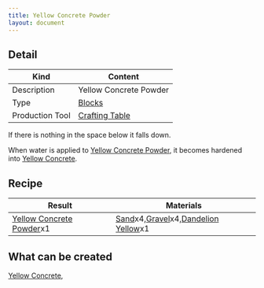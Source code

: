 ```yaml
---
title: Yellow Concrete Powder
layout: document
---
```

## Detail

|Kind|Content|
|---|---|
|Description|Yellow Concrete Powder|
|Type|[Blocks](Blocks)|
|Production Tool|[Crafting Table](Crafting_Table)|

If there is nothing in the space below it falls down.

When water is applied to [Yellow Concrete Powder](Yellow_Concrete_Powder), it becomes hardened into [Yellow Concrete](Yellow_Concrete).

## Recipe

|Result|Materials|
|---|---|
|[Yellow Concrete Powder](Yellow_Concrete_Powder)x1|[Sand](Sand)x4,[Gravel](Gravel)x4,[Dandelion Yellow](Dandelion_Yellow)x1|

## What can be created

[Yellow Concrete](Yellow_Concrete),

